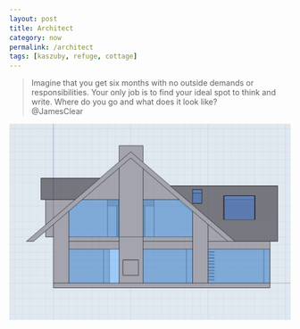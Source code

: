 ```yaml
---
layout: post
title: Architect
category: now
permalink: /architect
tags: [kaszuby, refuge, cottage]
---
```


>Imagine that you get six months with
>no outside demands or responsibilities.
>Your only job is to find your ideal spot
>to think and write.
>Where do you go and what does it look like?  
>@JamesClear

![kaszuby](images/kaszuby.png)
